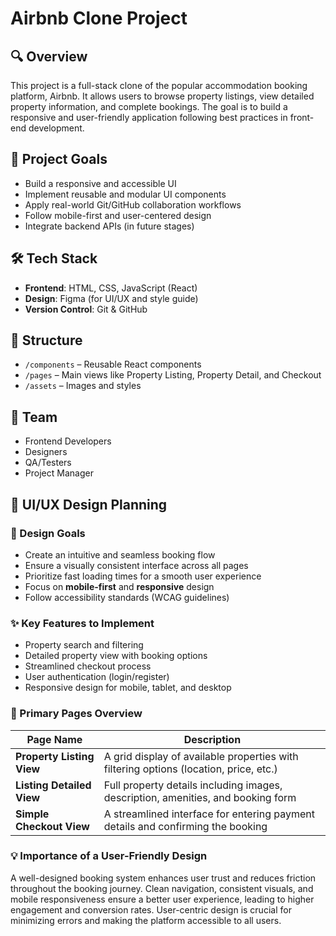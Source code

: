 # Airbnb Clone Project

## 🔍 Overview

This project is a full-stack clone of the popular accommodation booking platform, Airbnb. It allows users to browse property listings, view detailed property information, and complete bookings. The goal is to build a responsive and user-friendly application following best practices in front-end development.

## 🎯 Project Goals

- Build a responsive and accessible UI
- Implement reusable and modular UI components
- Apply real-world Git/GitHub collaboration workflows
- Follow mobile-first and user-centered design
- Integrate backend APIs (in future stages)

## 🛠️ Tech Stack

- **Frontend**: HTML, CSS, JavaScript (React)
- **Design**: Figma (for UI/UX and style guide)
- **Version Control**: Git & GitHub

## 📁 Structure

- `/components` – Reusable React components
- `/pages` – Main views like Property Listing, Property Detail, and Checkout
- `/assets` – Images and styles

## 👥 Team

- Frontend Developers
- Designers
- QA/Testers
- Project Manager

## 🎨 UI/UX Design Planning

### 📌 Design Goals

- Create an intuitive and seamless booking flow  
- Ensure a visually consistent interface across all pages  
- Prioritize fast loading times for a smooth user experience  
- Focus on **mobile-first** and **responsive** design  
- Follow accessibility standards (WCAG guidelines)

### ✨ Key Features to Implement

- Property search and filtering  
- Detailed property view with booking options  
- Streamlined checkout process  
- User authentication (login/register)  
- Responsive design for mobile, tablet, and desktop  

### 📄 Primary Pages Overview

| Page Name               | Description                                                                 |
|-------------------------|-----------------------------------------------------------------------------|
| **Property Listing View** | A grid display of available properties with filtering options (location, price, etc.) |
| **Listing Detailed View** | Full property details including images, description, amenities, and booking form |
| **Simple Checkout View**  | A streamlined interface for entering payment details and confirming the booking |

### 💡 Importance of a User-Friendly Design

A well-designed booking system enhances user trust and reduces friction throughout the booking journey. Clean navigation, consistent visuals, and mobile responsiveness ensure a better user experience, leading to higher engagement and conversion rates. User-centric design is crucial for minimizing errors and making the platform accessible to all users.
